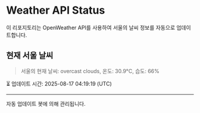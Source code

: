 
# Weather API Status

이 리포지토리는 OpenWeather API를 사용하여 서울의 날씨 정보를 자동으로 업데이트합니다.

## 현재 서울 날씨
> 서울의 현재 날씨: overcast clouds, 온도: 30.9°C, 습도: 66%

⏳ 업데이트 시간: 2025-08-17 04:19:19 (UTC)

---
자동 업데이트 봇에 의해 관리됩니다.
